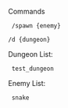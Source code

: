 Commands

     /spawn {enemy}

    /d {dungeon}



Dungeon List:

     test_dungeon



Enemy List:

     snake
